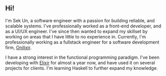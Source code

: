 ## Hi!

I'm Sek Un, a software engineer with a passion for building reliable, and scalable systems. I've professionally worked as a front-end developer, and as a UI/UX engineer. I've since then wanted to expand my skillset by working on areas that I have little to no experience in. Currently, I'm professionally working as a fullstack engineer for a software development firm, [Onilixir](https://onilixir.com).

I have a strong interest in the functional programming paradigm. I've been developing with [Elixir](https://github.com/elixir-lang) for almost a year now, and have used it on several projects for clients. I'm learning Haskell to further expand my knowledge.
